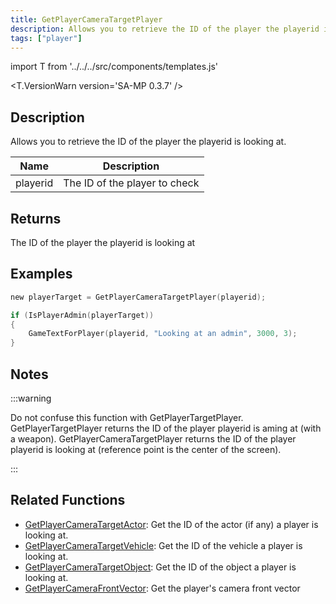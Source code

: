 ```yaml
---
title: GetPlayerCameraTargetPlayer
description: Allows you to retrieve the ID of the player the playerid is looking at.
tags: ["player"]
---
```


import T from '../../../src/components/templates.js'

<T.VersionWarn version='SA-MP 0.3.7' />

## Description

Allows you to retrieve the ID of the player the playerid is looking at.

| Name     | Description                   |
| -------- | ----------------------------- |
| playerid | The ID of the player to check |

## Returns

The ID of the player the playerid is looking at

## Examples

```c
new playerTarget = GetPlayerCameraTargetPlayer(playerid);

if (IsPlayerAdmin(playerTarget))
{
    GameTextForPlayer(playerid, "Looking at an admin", 3000, 3);
}
```

## Notes

:::warning

Do not confuse this function with GetPlayerTargetPlayer. GetPlayerTargetPlayer returns the ID of the player playerid is aming at (with a weapon). GetPlayerCameraTargetPlayer returns the ID of the player playerid is looking at (reference point is the center of the screen).

:::

## Related Functions

- [GetPlayerCameraTargetActor](GetPlayerCameraTargetActor): Get the ID of the actor (if any) a player is looking at.
- [GetPlayerCameraTargetVehicle](GetPlayerCameraTargetVehicle): Get the ID of the vehicle a player is looking at.
- [GetPlayerCameraTargetObject](GetplayerCameraTargetObject): Get the ID of the object a player is looking at.
- [GetPlayerCameraFrontVector](GetPlayercameraFrontVector): Get the player's camera front vector
